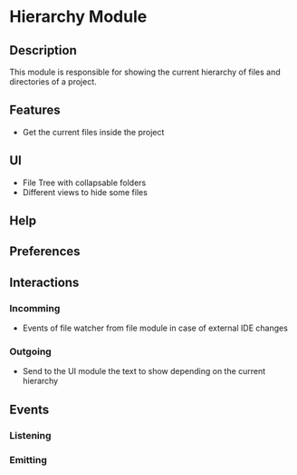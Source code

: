 # **Hierarchy Module**

## **Description**

This module is responsible for showing the current hierarchy of files and directories of a project.

## **Features**

- Get the current files inside the project

## **UI**

- File Tree with collapsable folders
- Different views to hide some files

## **Help**

## **Preferences**

## **Interactions**

### Incomming

- Events of file watcher from file module in case of external IDE changes

### Outgoing

- Send to the UI module the text to show depending on the current hierarchy

## **Events**

### Listening

### Emitting